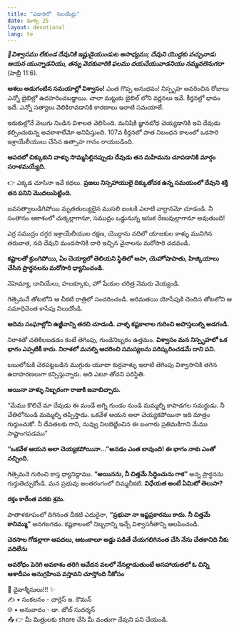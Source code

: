 ```yaml
---
title: "ఎడారిలో  సెలయేర్లు"
date: మార్చి 25
layout: devotional
lang: te
---
```


***📖విశ్వాసము లేకుండ దేవునికి ఇష్టుడైయుండుట అసాధ్యము; దేవుని యొద్దకు వచ్చువాడు ఆయన యున్నాడనియు, తన్ను వెదకువారికి ఫలము దయచేయువాడనియు నమ్మవలెనుగదా***
(హెబ్రీ 11:6).

**ఆశలు అడుగంటిన సమయాల్లో విశ్వాసం!**
 ఎంత గొప్ప అనుభవం! నిస్పృహ ఆవరించిన రోజులు ఎన్నో బైబిల్లో ఉదహరించబడ్డాయి. చాలా మట్టుకు బైబిల్ లోని వర్ణనలు ఇవే. కీర్తనల్లో భావం ఇదే. ఎన్నో సత్యాలు వెలికిరావడానికి కారణాలు ఇలాటి సమయాలే.

ఇరుకుల్లోనే వెలుగు నిండిన విశాలత వెలిసింది. మనిషికి జ్ఞానబోధ చెయ్యడానికి ఇవి దేవుడు కల్పించుకున్న అవకాశాలేమో అనిపిస్తుంది. 107వ కీర్తనలో పాత నిబంధన కాలంలో ఒకసారి ఇశ్రాయేలీయులు చేసిన ఉత్సాహ గానం రాయబడింది. 

**ఆపదలో చిక్కుకుని వాళ్ళు సొమ్మసిల్లినప్పుడు దేవుడు తన మహిమను చూపడానికి మార్గం సరాళమయ్యేది.**

👉 ఎక్కడ చూసినా ఇవే కథలు. 
**ప్రజలు నిస్సహాయులై దిక్కుతోచక ఉన్న సమయంలో దేవుని శక్తి తన పనిని మొదలుపెట్టింది.**

 జవసత్వాలుడిగిపోయి మృతతుల్యులైన ముసలి జంటకి ఎలాటి వాగ్దానమో చూడండి. నీ సంతానం ఆకాశంలో చుక్కల్లాగానూ, సముద్రం ఒడ్డునున్న ఇసుక రేణువుల్లాగానూ అవుతుంది!

 ఎర్ర సముద్రం దగ్గర ఇశ్రాయేలీయుల రక్షణ, యొర్దాను నదిలో యాజకుల కాళ్ళు మునిగిన తరువాత, నది దేవుని మందసానికి దారి ఇచ్చిన వైనాలను మరోసారి చదవండి.

 **కష్టాలతో క్రుంగిపోయి, ఏం చెయ్యాలో తెలియని స్థితిలో ఆసా, యెహోషాపాతు, హిజ్కియాలు చేసిన ప్రార్థనలను మరోసారి ధ్యానించండి.**

 నెహెమ్యా, దానియేలు, హబక్కూకు, హో షేయల చరిత్ర నెమరు వెయ్యండి.

 గెత్సెమనే తోటలోని ఆ చీకటి రాత్రిలో సంచరించండి. అరిమతయి యోసేపుకి చెందిన తోటలోని ఆ సమాధిచెంత కాసేపు నిలుచోండి. 

**ఆదిమ సంఘాల్లోని ఉజ్జీవాన్ని తరచి చూడండి. వాళ్ళ కష్టకాలాల గురించి అపొస్తలుల్ని అడగండి.**

నిరాశతో చతికిలబడడం కంటే తెగింపు, గుండెనిబ్బరం ఉత్తమం. 
**విశ్వాసం మన నిస్పృహలో ఒక భాగం ఎప్పటికీ కాదు. నిరాశలో మనల్ని ఆదరించి సమస్యలను పరిష్కరించడమే దాని పని.**

బబులోనుకి చెరపట్టబడిన ముగ్గురు యూదా కుర్రవాళ్ళు ఇలాటి తెగింపు విశ్వాసానికి తగిన ఉదాహరణలుగా కన్పిస్తున్నారు. అది ఎటూ తోచని పరిస్థితి. 

**అయినా వాళ్ళు నిబ్బరంగా రాజుకి జవాబిచ్చారు.**

 “మేము కొలిచే మా దేవుడు ఈ మండే అగ్ని గుండం నుండి మమ్మల్ని కాపాడగల సమర్థుడు. నీ చేతిలోనుండి మమ్మల్ని తప్పిస్తాడు.
ఒకవేళ ఆయన అలా చెయ్యకపోయినా ఇది మాత్రం గుర్తుంచుకో. నీ దేవతలకు గాని, నువ్వు నిలబెట్టించిన ఈ బంగారు ప్రతిమకిగాని మేము సాష్టాంగపడము”

**“ఒకవేళ ఆయన అలా చెయ్యకపోయినా...”అనడం ఎంత బావుంది! ఈ భాగం నాకు ఎంతో నచ్చింది.** 

గెత్సెమనె గురించి కాస్త ధ్యానిద్దాము. 
**“అయినను, నీ చిత్తమే సిద్ధించును గాక”** అన్న ప్రార్థనను గుర్తుతెచ్చుకోండి. మన ప్రభువు అంతరంగంలో చిమ్మచీకటి. 
**విధేయత అంటే ఏమిటో తెలుసా?**

 **రక్తం కారేంత వరకు శ్రమ.** 

పాతాళకూపంలో దిగినంత చీకటి ఎదురైనా, **“ప్రభువా నా ఇష్టప్రకారము కాదు. నీ చిత్తమే కానిమ్ము”** అనగలగడం. కష్టకాలంలో నిబ్బరాన్ని ఇచ్చే విశ్వాసగీతాన్ని ఆలపించండి.

**చెరసాల గోడల్లాగా ఆపదలు, ఆటంకాలూ అడ్డు పడితే చేయగలిగినంత చేసి నేను చేతకానిది నీకు వదిలేను**

**అవరోధం పెరిగి అవకాశం తరిగి ఆవేదన వలలో నేనల్లాడుతుంటే అసహాయతలో ఓ చిన్ని ఆశాదీపం అనుగ్రహింప వస్తావని చూస్తోంది నీకోసం**


<div class="blessing">🙏 <span class="bless-text">దైవాశ్శీసులు!!!</span> ✨</div>

<div class="credit">✍️ <span class="credit-text">▪ సంకలనం - చార్లెస్ ఇ. కౌమన్</span></div>
<div class="credit">🌐 <span class="credit-text">▪ అనువాదం - డా. జోబ్ సుదర్శన్</span></div>


<div class="share">📤 👉 <span class="share-text">మీ మిత్రులకు share చేసి మీ వంతుగా దేవుని పని చేయండి.</span></div>
